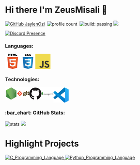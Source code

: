 # Hi there I'm ZeusMisali 👋
[![GitHub JaylenOzi](https://img.shields.io/github/followers/ZeusMisali?label=follow&style=social)](https://github.com/ZeusMisali)&nbsp;
![profile count](https://komarev.com/ghpvc/?username=ZeusMisali&color=red)&nbsp;
![build: passing](https://img.shields.io/badge/build-passing-success)
<a href="https://instagram.com/dev.ertugrul"><img src="https://img.shields.io/badge/Follow-8b72ff?style=flat&logo=Instagram&logoColor=white"/></a> &nbsp;



[![Discord Presence](https://lanyard-profile-readme.vercel.app/api/692411581572841544)](https://discord.com/users/692411581572841544)




### Languages:

[<img align="left" alt="HTML5" width="50px" src="https://raw.githubusercontent.com/github/explore/80688e429a7d4ef2fca1e82350fe8e3517d3494d/topics/html/html.png" />][webdevplaylist]
[<img align="left" alt="CSS3" width="50px" src="https://raw.githubusercontent.com/github/explore/80688e429a7d4ef2fca1e82350fe8e3517d3494d/topics/css/css.png" />][cssplaylist]
[<img align="left" alt="JavaScript" width="50px" src="https://raw.githubusercontent.com/github/explore/80688e429a7d4ef2fca1e82350fe8e3517d3494d/topics/javascript/javascript.png" />][jsplaylist]


<br />
<br />
<br />



### Technologies:

[<img align="left" alt="Node.js" width="40px" src="https://raw.githubusercontent.com/github/explore/80688e429a7d4ef2fca1e82350fe8e3517d3494d/topics/nodejs/nodejs.png" />][webdevplaylist]
[<img align="left" alt="Git" width="40px" src="https://raw.githubusercontent.com/github/explore/80688e429a7d4ef2fca1e82350fe8e3517d3494d/topics/git/git.png" />][webdevplaylist]
[<img align="left" alt="GitHub" width="40px" src="https://raw.githubusercontent.com/github/explore/78df643247d429f6cc873026c0622819ad797942/topics/github/github.png" />][webdevplaylist]
[<img align="left" alt="MongoDB" width="40px" src="https://raw.githubusercontent.com/github/explore/80688e429a7d4ef2fca1e82350fe8e3517d3494d/topics/mongodb/mongodb.png" />][webdevplaylist]
[<img align="left" alt="Visual Studio Code" width="50px" src="https://raw.githubusercontent.com/github/explore/80688e429a7d4ef2fca1e82350fe8e3517d3494d/topics/visual-studio-code/visual-studio-code.png" />][webdevplaylist]
<br />
<br />
<br />


<h3 align="left">:bar_chart: GitHub Stats:</h3>
<p align="left">
   <img src="https://github-readme-stats.vercel.app/api?username=ZeusMisali&count_private=true&show_icons=true&theme=dark&hide_border=true" width="%100" height="150px" alt="stats" />
<img src="https://github-profile-trophy.vercel.app/?username=ZeusMisali&theme=radical" />
</p>

#  Highlight Projects
<p align="left">
    <a href="https://github.com/ZeusMisali/discord-role-selection">
        <img align="center" src="https://github-readme-stats.vercel.app/api/pin/?username=ZeusMisali&repo=discord-role-selection&show_icons=true&line_height=27&title_color=6aa6f8&text_color=8a919a&icon_color=6aa6f8&bg_color=22272e" alt="C_Programming_Language" />
    </a>
    <a href="https://github.com/ZeusMisali/ZewoBot">
        <img align="center" src="https://github-readme-stats.vercel.app/api/pin/?username=ZeusMisali&repo=ZewoBot&show_icons=true&line_height=27&title_color=6aa6f8&text_color=8a919a&icon_color=6aa6f8&bg_color=22272e"alt="Python_Programming_Language" /></a>
</p>




[website]: https://codeSTACKr.com
[course]: http://vsCodeHero.com
[twitter]: https://twitter.com/codeSTACKr
[youtube]: https://www.youtube.com/channel/UCtG3BXJlbWwaFUxgbIJ6XiQ
[instagram]: https://instagram.com/dev.ertugrul
[linkedin]: https://linkedin.com/in/codeSTACKr
[webdevplaylist]: https://www.youtube.com/playlist?list=PLkwxH9e_vrAJ0WbEsFA9W3I1W-g_BTsbt
[jsplaylist]: https://www.youtube.com/playlist?list=PLkwxH9e_vrALRJKu7wfXby3MKeflhTu6B
[cssplaylist]: https://www.youtube.com/playlist?list=PLkwxH9e_vrALSdvZuEh6gqQdmDoDIoqz4
[reactplaylist]: https://www.youtube.com/playlist?list=PLkwxH9e_vrAK4TdffpxKY3QGyHCpxFcQ0



